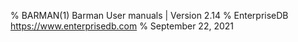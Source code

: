 % BARMAN(1) Barman User manuals | Version 2.14
% EnterpriseDB <https://www.enterprisedb.com>
% September 22, 2021
